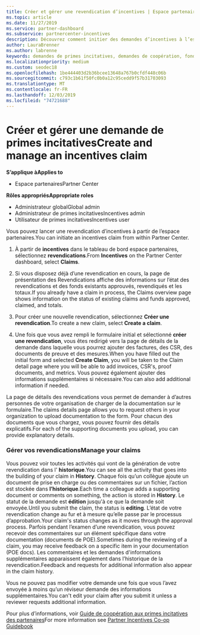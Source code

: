 ```yaml
---
title: Créer et gérer une revendication d’incentives | Espace partenaires
ms.topic: article
ms.date: 11/27/2019
ms.service: partner-dashboard
ms.subservice: partnercenter-incentives
description: Découvrez comment initier des demandes d’incentives à l’espace partenaires. Vous pouvez voir toutes les activités contenues dans la création de votre revendication dans l’historique.
author: LauraBrenner
ms.author: labrenne
keywords: demandes de primes incitatives, demandes de coopération, fonds de coopération
ms.localizationpriority: medium
ms.custom: seodec18
ms.openlocfilehash: 1be444403d2b36bcee13648a767b0cfdf448c06b
ms.sourcegitcommit: c793c1b61f50fc0b0a12c95cedd9f57b31703093
ms.translationtype: MT
ms.contentlocale: fr-FR
ms.lasthandoff: 12/03/2019
ms.locfileid: "74721688"
---
```

# <a name="create-and-manage-an-incentives-claim"></a><span data-ttu-id="6e689-105">Créer et gérer une demande de primes incitatives</span><span class="sxs-lookup"><span data-stu-id="6e689-105">Create and manage an incentives claim</span></span>

<span data-ttu-id="6e689-106">**S’applique à**</span><span class="sxs-lookup"><span data-stu-id="6e689-106">**Applies to**</span></span>
- <span data-ttu-id="6e689-107">Espace partenaires</span><span class="sxs-lookup"><span data-stu-id="6e689-107">Partner Center</span></span>

<span data-ttu-id="6e689-108">**Rôles appropriés**</span><span class="sxs-lookup"><span data-stu-id="6e689-108">**Appropriate roles**</span></span>

- <span data-ttu-id="6e689-109">Administrateur global</span><span class="sxs-lookup"><span data-stu-id="6e689-109">Global admin</span></span>
- <span data-ttu-id="6e689-110">Administrateur de primes incitatives</span><span class="sxs-lookup"><span data-stu-id="6e689-110">Incentives admin</span></span>
- <span data-ttu-id="6e689-111">Utilisateur de primes incitatives</span><span class="sxs-lookup"><span data-stu-id="6e689-111">Incentives user</span></span>

<span data-ttu-id="6e689-112">Vous pouvez lancer une revendication d’incentives à partir de l’espace partenaires.</span><span class="sxs-lookup"><span data-stu-id="6e689-112">You can initiate an incentives claim from within Partner Center.</span></span> 

1. <span data-ttu-id="6e689-113">À partir de **incentives** dans le tableau de bord espace partenaires, sélectionnez **revendications**.</span><span class="sxs-lookup"><span data-stu-id="6e689-113">From **Incentives** on the Partner Center dashboard, select **Claims**.</span></span>

2.  <span data-ttu-id="6e689-114">Si vous disposez déjà d’une revendication en cours, la page de présentation des Revendications affiche des informations sur l’état des revendications et des fonds existants approuvés, revendiqués et les totaux.</span><span class="sxs-lookup"><span data-stu-id="6e689-114">If you already have a claim in process, the Claims overview page shows information on the status of existing claims and funds approved, claimed, and totals.</span></span>

3.  <span data-ttu-id="6e689-115">Pour créer une nouvelle revendication, sélectionnez **Créer une revendication**.</span><span class="sxs-lookup"><span data-stu-id="6e689-115">To create a new claim, select **Create a claim**.</span></span>

4.  <span data-ttu-id="6e689-116">Une fois que vous avez rempli le formulaire initial et sélectionné **créer une revendication**, vous êtes redirigé vers la page de détails de la demande dans laquelle vous pourrez ajouter des factures, des CSR, des documents de preuve et des mesures.</span><span class="sxs-lookup"><span data-stu-id="6e689-116">When you have filled out the initial form and selected **Create Claim**, you will be taken to the Claim detail page where you will be able to add invoices, CSR's, proof documents, and metrics.</span></span> <span data-ttu-id="6e689-117">Vous pouvez également ajouter des informations supplémentaires si nécessaire.</span><span class="sxs-lookup"><span data-stu-id="6e689-117">You can also add additional information if needed.</span></span>

<span data-ttu-id="6e689-118">La page de détails des revendications vous permet de demander à d’autres personnes de votre organisation de charger de la documentation sur le formulaire.</span><span class="sxs-lookup"><span data-stu-id="6e689-118">The claims details page allows you to request others in your organization to upload documentation to the form.</span></span> <span data-ttu-id="6e689-119">Pour chacun des documents que vous chargez, vous pouvez fournir des détails explicatifs.</span><span class="sxs-lookup"><span data-stu-id="6e689-119">For each of the supporting documents you upload, you can provide explanatory details.</span></span> 

### <a name="manage-your-claims"></a><span data-ttu-id="6e689-120">Gérer vos revendications</span><span class="sxs-lookup"><span data-stu-id="6e689-120">Manage your claims</span></span>

<span data-ttu-id="6e689-121">Vous pouvez voir toutes les activités qui vont de la génération de votre revendication dans l' **historique**.</span><span class="sxs-lookup"><span data-stu-id="6e689-121">You can see all the activity that goes into the building of your claim in **History**.</span></span> <span data-ttu-id="6e689-122">Chaque fois qu’un collègue ajoute un document de prise en charge ou des commentaires sur un fichier, l’action est stockée dans **l’historique**.</span><span class="sxs-lookup"><span data-stu-id="6e689-122">Each time a colleague adds a supporting document or comments on something, the action is stored in **History**.</span></span> <span data-ttu-id="6e689-123">Le statut de la demande est **édition** jusqu'à ce que la demande soit envoyée.</span><span class="sxs-lookup"><span data-stu-id="6e689-123">Until you submit the claim, the status is **editing**.</span></span> <span data-ttu-id="6e689-124">L’état de votre revendication change au fur et à mesure qu’elle passe par le processus d’approbation.</span><span class="sxs-lookup"><span data-stu-id="6e689-124">Your claim's status changes as it moves through the approval process.</span></span> <span data-ttu-id="6e689-125">Parfois pendant l’examen d’une revendication, vous pouvez recevoir des commentaires sur un élément spécifique dans votre documentation (documents de POE).</span><span class="sxs-lookup"><span data-stu-id="6e689-125">Sometimes during the reviewing of a claim, you may receive feedback on a specific item in your documentation (POE docs).</span></span> <span data-ttu-id="6e689-126">Les commentaires et les demandes d'informations supplémentaires apparaissent également dans l’historique de la revendication.</span><span class="sxs-lookup"><span data-stu-id="6e689-126">Feedback and requests for additional information also appear in the claim history.</span></span> 

<span data-ttu-id="6e689-127">Vous ne pouvez pas modifier votre demande une fois que vous l’avez envoyée à moins qu’un réviseur demande des informations supplémentaires.</span><span class="sxs-lookup"><span data-stu-id="6e689-127">You can't edit your claim after you submit it unless a reviewer requests additional information.</span></span>

<span data-ttu-id="6e689-128">Pour plus d’informations, voir [Guide de coopération aux primes incitatives des partenaires](https://assets.microsoft.com/coop-guidebook.pdf)</span><span class="sxs-lookup"><span data-stu-id="6e689-128">For more information see [Partner Incentives Co-op Guidebook](https://assets.microsoft.com/coop-guidebook.pdf)</span></span>
